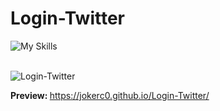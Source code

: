 # Login-Twitter
![My Skills](https://skillicons.dev/icons?i=html,css,js)
<br><br>

![Login-Twitter](https://github.com/JokerC0/Login-Twitter/assets/129913584/511ee9a1-e61c-4fb7-a9fa-2ca3d51d2c91)


<b>Preview: </b> https://jokerc0.github.io/Login-Twitter/
